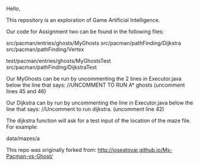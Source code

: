 Hello,

This repository is an exploration of Game Artificial Intelligence.

Our code for Assignment two can be found in the following files:

src/pacman/entries/ghosts/MyGhosts
src/pacman/pathFinding/Dijkstra
src/pacman/pathFinding/Vertex

test/pacman/entries/ghosts/MyGhostsTest
src/pacman/pathFinding/DijkstraTest

Our MyGhosts can be run by uncommenting the 2 lines in Executor.java below the line that says:
//UNCOMMENT TO RUN A* ghosts
(uncomment lines 45 and 46)

Our Dijkstra can by run by uncommenting the line in Executor.java below the line that says:
//Uncomment to run dijkstra.
(uncomment line 42)

The dijkstra function will ask for a test input of the location of the maze file.
For example:

data/mazes/a


This repo was originally forked from: http://joseatovar.github.io/Ms-Pacman-vs-Ghost/
